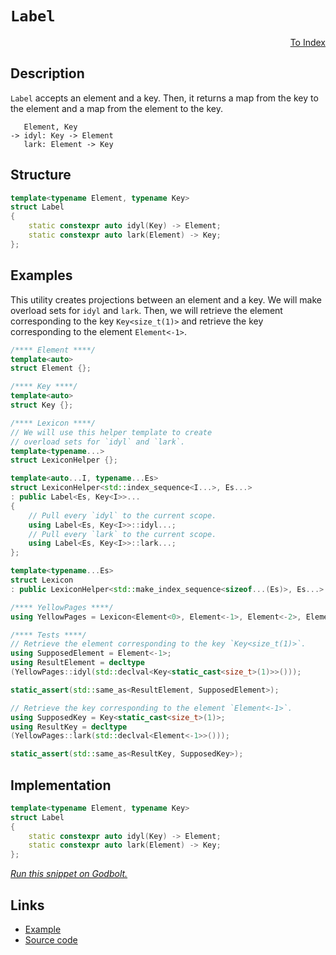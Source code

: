 <!-- Copyright 2024 Feng Mofan
SPDX-License-Identifier: Apache-2.0 -->

# `Label`

<p style='text-align: right;'><a href="../utilities.md#label">To Index</a></p>

## Description

`Label` accepts an element and a key.
Then, it returns a map from the key to the element and a map from the element to the key.

<pre><code>   Element, Key
-> idyl: Key -> Element
   lark: Element -> Key</code></pre>

## Structure

```C++
template<typename Element, typename Key>
struct Label
{
    static constexpr auto idyl(Key) -> Element;
    static constexpr auto lark(Element) -> Key;
};
```

## Examples

This utility creates projections between an element and a key.
We will make overload sets for `idyl` and `lark`.
Then, we will retrieve the element corresponding to the key `Key<size_t(1)>` and retrieve the key corresponding to the element `Element<-1>`.

```C++
/**** Element ****/
template<auto>
struct Element {};

/**** Key ****/
template<auto>
struct Key {};

/**** Lexicon ****/
// We will use this helper template to create
// overload sets for `idyl` and `lark`.
template<typename...>
struct LexiconHelper {};

template<auto...I, typename...Es>
struct LexiconHelper<std::index_sequence<I...>, Es...>
: public Label<Es, Key<I>>...
{
    // Pull every `idyl` to the current scope.
    using Label<Es, Key<I>>::idyl...;
    // Pull every `lark` to the current scope.
    using Label<Es, Key<I>>::lark...;
};

template<typename...Es>
struct Lexicon
: public LexiconHelper<std::make_index_sequence<sizeof...(Es)>, Es...> {};

/**** YellowPages ****/
using YellowPages = Lexicon<Element<0>, Element<-1>, Element<-2>, Element<-3>>;

/**** Tests ****/
// Retrieve the element corresponding to the key `Key<size_t(1)>`.
using SupposedElement = Element<-1>;
using ResultElement = decltype
(YellowPages::idyl(std::declval<Key<static_cast<size_t>(1)>>()));

static_assert(std::same_as<ResultElement, SupposedElement>);

// Retrieve the key corresponding to the element `Element<-1>`.
using SupposedKey = Key<static_cast<size_t>(1)>;
using ResultKey = decltype
(YellowPages::lark(std::declval<Element<-1>>()));

static_assert(std::same_as<ResultKey, SupposedKey>);
```

## Implementation

```C++
template<typename Element, typename Key>
struct Label
{ 
    static constexpr auto idyl(Key) -> Element;
    static constexpr auto lark(Element) -> Key;
};
```

[*Run this snippet on Godbolt.*](https://godbolt.org/#z:OYLghAFBqd5QCxAYwPYBMCmBRdBLAF1QCcAaPECAMzwBtMA7AQwFtMQByARg9KtQYEAysib0QXACx8BBAKoBnTAAUAHpwAMvAFYTStJg1DIApACYAQuYukl9ZATwDKjdAGFUtAK4sGIAKwAzKSuADJ4DJgAcj4ARpjEIABs0gAOqAqETgwe3r4BwemZjgLhkTEs8Ykptpj2JQxCBEzEBLk%2BfkG19dlNLQRl0XEJydIKza3t%2BV3j/YMVVaMAlLaoXsTI7BwA9ABU%2BweHR8cH2yYaAIJ7BwDUAJIsqfRsgkwNN4dnl9cnvydfF3OFwImEeBhBJkCbgIAE9UoxWJgbthnowCKQbrD4cw2DcANKYGGQ7BA8bELwOG6hJjxWhAkwAdgsNyBNzZN1mjmQNzQDHGmFUqWINyYXiINzw6BhtAgBJhSxuAFpicjUYJIVZLuyOc0uTyBPzBcLReKDMQANYQFGgtEK5WBbD4wka%2BkMgAiLsuQJ%2BfyOAJ9yNUrCeSM%2B3t9/3pXrMgQiyG8WBZULFdEIRId9JjcYTSMhbmQ43QWCoxMzsYY8a8ibzvM2qQIClLXu%2Bh1VNsEH1OQJBYLemDzJtQTYuZIpBDbL3HjKs7s9gJbtzlnf2AJ7Tz7A7FQ4zl1HlKX08ZHsCmvnV1boQFeF5y92/u2NwA6kiAO50Wg3LxKTEIPAKG4IHU8LCmu4JIuKyDEJgG7fA%2BqAAG4JLQqBMOgHKYA2Nz8MKJhJBokrSrhGgigwaFEWa5pEQAdN2oLrhCUJYgibBUaxw57uOl6qNeAgABJAQkLJMkec60b2DFuIOrFUXcGJMTimDSdgjY7iOBDkpSXE8Qw/G0MBeaFiAIARFgqgAPpKAAjl4jCbHmdzScSGLKY5qkgDcqReLEtDXlSNJ1HmykYnK9mlg6jlesJWrstsD7KF4tAfpgiHEDCLJ4QRdJ4ZiqA/kiyDrFBHYKGg8I0dFbJfhEwB%2BbSgUKMFzpQncYXYEZmWuae2qxTc8WJTcyUJGl5EtJR2XigQgE8oVaIcqVimsuyVVGLVAVQkFTrpm4LUZg6RkUZ1rrHqeYn0f2jFwsximscp7HqWOVJXryQLuZ53m%2BVpvK6fpUKGSALBMOamBmSZAoWZg1m2edbiZAAXpgqBUNJVoKEsTnIgormOoes4nlG563AAmnUyEvsoTDAJg/5hpcy01cTiWoGTFNU0mbqPdxz3rWqBB5ho6PWpOeaKlwAs88LZhi%2B2vNQoqgStaJC77DcAAqVOYTTVwPgAShhxB4INeUDTz%2BrEFBCjpKR1U5UbQPDXhIW/Xg8NmQQEBcGjGZ4eVFx0zcQheKkRSYOgguzZC7Nh%2Bqsui7tp5%2B7rCgJQQUdToE7NYPGTFAhADOk%2BTlMKO1Uoyn9me0PBYh5o7MO6teZmiOMBnO8DMvYO7nskg6EBLL3itqW89dMAoSitBAf0KIiZnD3mifJ6nGIB0HGQh6nxKeydsE3Lr6kG4htuEqb5uW/gK0TVNdTS%2BlGhrzHpbe0CftL8H6AHunm0GXXyAN8PMswy3rtiQdzCvHTIK0560AIG/DOmAs6XRznnJmBcqb7VGuPAg6AjLl0rnSbm0thaxy7u3XuG98aciHiPBIbsJ5TxnlCCBUDCSL0Di/R22AN4cBWLQTg/heB%2BA4FoUgqBOBuGsNYDkawNi5hjDwUgBBNCcJWOaAIkgqIaAABxmDMAATm0VwfwGj1FcAZAyaQ3COCSF4CwCQGgNCkH4YI4RHBeBFzsfIgRnDSBwFgDARAIA1gEE8uiCgEA0CPDoAkKIiJOCqHUUkRUKQbjAGQNyKQVEzC8BDoQEgko9D8EECIMQ7ApAyEEIoFQ6gPGkF0FwUgL5iBMFSJwHgXCeF8IUUIzgAB5MUQSbiIxuLE%2BJiTkmpNUWYG4EAPDhPoDhGRSxeDuK0CsCASAwmpAiWQEJ6zNkgGAFIMwfA6AgmIEXCAsQOmxAiC0GEzTeBXOYKlLpsRtCwPcbIsJk4ukMFoLcqpWBYheGAJJRKRduC8CwADIw4h/l4Cgg4PAiEwWCIFLAsUWxZERBBOYwRPlYgNNSh4LAHTd7WPBaQFKsQV5ulBIYYAPkjAKJWFQAwwAFAADUDYvi6diO5pThCiHECU/J8glBqA6TU/QdKUBiMsPoPAsQi6QBWKges2QwWKkLBHUwlhrBmEcSlfWWAlU926G87ILhSJTD8LUsIEQhiVBGLUooWQBDWr0C6ho8xhiJFqXYc1Ag%2BiTE8B0PQ/qEWBomAMe1CwnW2Cje6v1UbvWOt9SsBQkjNgSFaRwXh9iOlOMGXEhJkgkkpJuGkiZVp8BEDmYED2iymUrEAqhEYprlGSECFRbRgRTEaEkGYSQeEND%2BCSNo/QnBLGkGsfWqiSQuBJHUdooxSR/CSH0T2pI%2BaqlOJcSANxTKvG%2BNWf43pYpyCUB2bMqJbBOAtBYPBBkiomA8gMCtLg2iqJcDUZkmtOTMG1JFYUoV0gRXlPFVU3Qhz6mNLuTmvNDjeBOJ6YEsU/SqBFuGaW%2BMdKK2fu/cRKZqAZmCXMIEMwCy5GHpPVehIF7QnEY2bMlAb79l6LsTQSBCQzkXKqQ8m5fL%2BNPJeW8vlny0TfN%2BR0gFQKQW0DBbIyFdKYWCPwPCxwSKOmooKiCPlWK6gdLxQSmERKtiCNJXyyl1LaXQuqoellFMOVcp5YwPlQHBXFNA7IcDlTBFQalYynVVg5V4pNSqtVBpOCaowdq2VFh9VIcNZKFByqzURr8BAVwiaQikRTYsZ1GRXU5BDfkArxRsh5bjeGhoQa2glZtWlmryaY0%2BrDQm%2BrbW5gtdTdm1Y6ws0ewnbm9pO7OCYZLa%2B3DH6v1qMmbgbJdaG1UY8b3UgLasCJFNeYqdM7P39oZP4bRJjAgDqHeu7djjOB7oPSto98AT0BKCfR2jxAb1bHvYklgCh4LcngtNsC4xf0LdyYB2QwHPP8p8xKkAwQYNNPBfBkbl2OAob6QM1Qn3vu/f%2B32cYkzplMdIzGQIlGlmeJo4xzZz3KfMZ%2B0HMyf3tFmQBwQMyGPQPHO45QXjgihN/NkXz55ryHBieI18n5fzVOYEBcCsQ8m%2BVKehWZiFcLzWaaqdp9FenBAGaqUZm5pmSX6zJbIqzSgaVQvpXZ27Dm2WcswNy3l5L3NFIkF5spYrfM6BhwF4wcX5WKvgOFhoYLtiGSC3qg1CQjUpdNdVi1mWrUddtbl7r%2BXSCeuyNlzPpQ09Vcvul2r2X4%2BRq6%2BUVrSb%2BjF%2Ba%2BXnrg2M39eKYji7SGxvs5uF9n7NxGdURZ3Nv9i3SdNrW9BDblAc07ZADoqigRAj%2BAMeu2xs%2BGSLpb505xth93LeWUokAkh/DduMQyWx6jJB6K4JoswW7zGBCR63jfZPVvmIyWv3d2/FEUu4xayQQA%3D%3D)

## Links

- [Example](../../code/facilities/utilities/label/implementation.hpp)
- [Source code](../../../conceptrodon/label.hpp)

